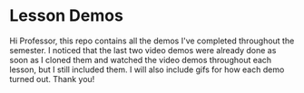 # Lesson Demos

Hi Professor, this repo contains all the demos I've completed throughout the semester. I noticed that the last two video demos were already done as soon as I cloned them and watched the video demos throughout each lesson, but I still included them. I will also include gifs for how each demo turned out. Thank you! 
